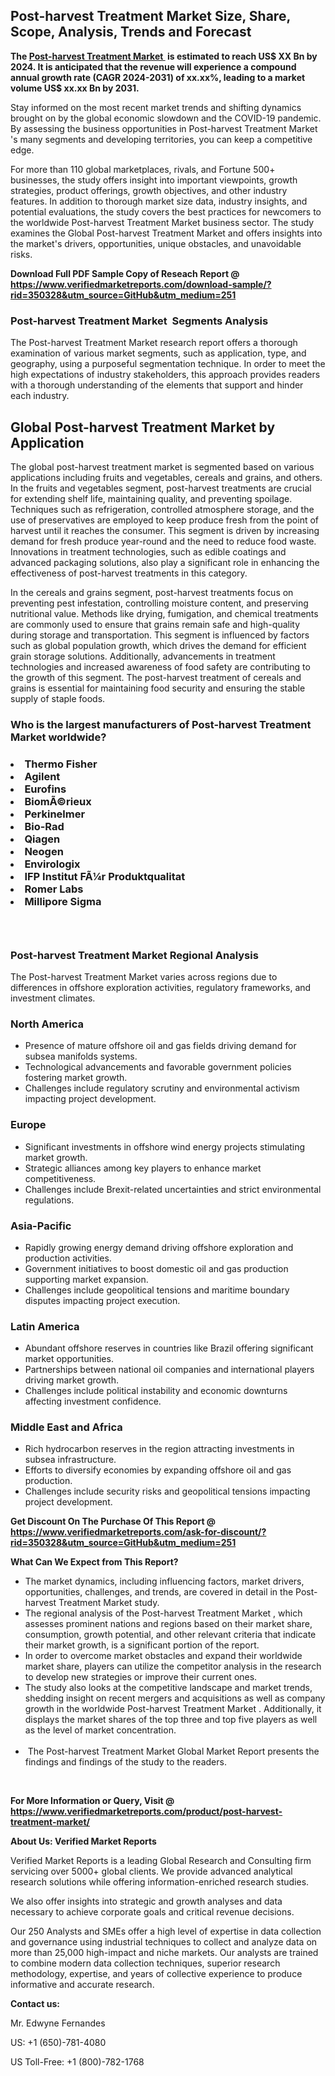 <h2><strong>Post-harvest Treatment Market Size, Share, Scope, Analysis, Trends and Forecast</strong></h2><p><strong>The&nbsp;<a href="https://www.verifiedmarketreports.com/download-sample/?rid=350328&utm_source=GitHub&utm_medium=251" target="_blank">Post-harvest Treatment Market </a>&nbsp;is estimated to reach US$ XX Bn by 2024. It is anticipated that the revenue will experience a compound annual growth rate (CAGR 2024-2031) of xx.xx%, leading to a market volume US$ xx.xx Bn by 2031.</strong></p><p>Stay informed on the most recent market trends and shifting dynamics brought on by the global economic slowdown and the COVID-19 pandemic. By assessing the business opportunities in Post-harvest Treatment Market 's many segments and developing territories, you can keep a competitive edge.</p><p>For more than 110 global marketplaces, rivals, and Fortune 500+ businesses, the study offers insight into important viewpoints, growth strategies, product offerings, growth objectives, and other industry features. In addition to thorough market size data, industry insights, and potential evaluations, the study covers the best practices for newcomers to the worldwide Post-harvest Treatment Market business sector. The study examines the Global Post-harvest Treatment Market and offers insights into the market's drivers, opportunities, unique obstacles, and unavoidable risks.</p><p id="" class=""><strong>Download Full PDF Sample Copy of Reseach Report @ <a href="https://www.verifiedmarketreports.com/download-sample/?rid=350328&utm_source=GitHub&utm_medium=251" target="_blank">https://www.verifiedmarketreports.com/download-sample/?rid=350328&utm_source=GitHub&utm_medium=251</a></strong></p><h3>Post-harvest Treatment Market &nbsp;Segments Analysis</h3><p>The Post-harvest Treatment Market research report offers a thorough examination of various market segments, such as application, type, and geography, using a purposeful segmentation technique. In order to meet the high expectations of industry stakeholders, this approach provides readers with a thorough understanding of the elements that support and hinder each industry.<br /> <h2>Global Post-harvest Treatment Market by Application</h2><p>The global post-harvest treatment market is segmented based on various applications including fruits and vegetables, cereals and grains, and others. In the fruits and vegetables segment, post-harvest treatments are crucial for extending shelf life, maintaining quality, and preventing spoilage. Techniques such as refrigeration, controlled atmosphere storage, and the use of preservatives are employed to keep produce fresh from the point of harvest until it reaches the consumer. This segment is driven by increasing demand for fresh produce year-round and the need to reduce food waste. Innovations in treatment technologies, such as edible coatings and advanced packaging solutions, also play a significant role in enhancing the effectiveness of post-harvest treatments in this category.</p><p>In the cereals and grains segment, post-harvest treatments focus on preventing pest infestation, controlling moisture content, and preserving nutritional value. Methods like drying, fumigation, and chemical treatments are commonly used to ensure that grains remain safe and high-quality during storage and transportation. This segment is influenced by factors such as global population growth, which drives the demand for efficient grain storage solutions. Additionally, advancements in treatment technologies and increased awareness of food safety are contributing to the growth of this segment. The post-harvest treatment of cereals and grains is essential for maintaining food security and ensuring the stable supply of staple foods.</p></p><h3 id="" class="">Who is the largest manufacturers of&nbsp;Post-harvest Treatment Market worldwide?</h3><h3 class=""></Li><Li>Thermo Fisher</Li><Li> Agilent</Li><Li> Eurofins</Li><Li> BiomÃ©rieux</Li><Li> Perkinelmer</Li><Li> Bio-Rad</Li><Li> Qiagen</Li><Li> Neogen</Li><Li> Envirologix</Li><Li> IFP Institut FÃ¼r Produktqualitat</Li><Li> Romer Labs</Li><Li> Millipore Sigma</h3><h3 id="" class="">&nbsp;</h3><h3 id="" class="">Post-harvest Treatment Market Regional Analysis</h3><p id="" class="">The Post-harvest Treatment Market varies across regions due to differences in offshore exploration activities, regulatory frameworks, and investment climates.</p><h3 id="" class="">North America</h3><ul><li>Presence of mature offshore oil and gas fields driving demand for subsea manifolds systems.</li><li>Technological advancements and favorable government policies fostering market growth.</li><li>Challenges include regulatory scrutiny and environmental activism impacting project development.</li></ul><h3 id="" class="">Europe</h3><ul><li>Significant investments in offshore wind energy projects stimulating market growth.</li><li>Strategic alliances among key players to enhance market competitiveness.</li><li>Challenges include Brexit-related uncertainties and strict environmental regulations.</li></ul><h3 id="" class="">Asia-Pacific</h3><ul><li>Rapidly growing energy demand driving offshore exploration and production activities.</li><li>Government initiatives to boost domestic oil and gas production supporting market expansion.</li><li>Challenges include geopolitical tensions and maritime boundary disputes impacting project execution.</li></ul><h3 id="" class="">Latin America</h3><ul><li>Abundant offshore reserves in countries like Brazil offering significant market opportunities.</li><li>Partnerships between national oil companies and international players driving market growth.</li><li>Challenges include political instability and economic downturns affecting investment confidence.</li></ul><h3 id="" class="">Middle East and Africa</h3><ul><li>Rich hydrocarbon reserves in the region attracting investments in subsea infrastructure.</li><li>Efforts to diversify economies by expanding offshore oil and gas production.</li><li>Challenges include security risks and geopolitical tensions impacting project development.</li></ul><p id="" class=""><strong>Get Discount On The Purchase Of This Report @ <a href="https://www.verifiedmarketreports.com/ask-for-discount/?rid=350328&utm_source=GitHub&utm_medium=251" target="_blank">https://www.verifiedmarketreports.com/ask-for-discount/?rid=350328&utm_source=GitHub&utm_medium=251</a></strong></p><p><strong>What Can We Expect from This Report?</strong></p><ul><li>The market dynamics, including influencing factors, market drivers, opportunities, challenges, and trends, are covered in detail in the Post-harvest Treatment Market study.<br /> </li><li>The regional analysis of the Post-harvest Treatment Market , which assesses prominent nations and regions based on their market share, consumption, growth potential, and other relevant criteria that indicate their market growth, is a significant portion of the report.<br /> </li><li>In order to overcome market obstacles and expand their worldwide market share, players can utilize the competitor analysis in the research to develop new strategies or improve their current ones.<br /> </li><li>The study also looks at the competitive landscape and market trends, shedding insight on recent mergers and acquisitions as well as company growth in the worldwide Post-harvest Treatment Market . Additionally, it displays the market shares of the top three and top five players as well as the level of market concentration.<br /><br /></li><li>&nbsp;The Post-harvest Treatment Market Global Market Report presents the findings and findings of the study to the readers.</li></ul><p id="" class="">&nbsp;</p><p id="" class=""><strong>For More Information or Query, Visit @ <a href="https://www.verifiedmarketreports.com/product/post-harvest-treatment-market/" target="_blank">https://www.verifiedmarketreports.com/product/post-harvest-treatment-market/</a></strong></p><p id="" class=""><strong>About Us: Verified Market Reports</strong></p><p id="" class="">Verified Market Reports is a leading Global Research and Consulting firm servicing over 5000+ global clients. We provide advanced analytical research solutions while offering information-enriched research studies.</p><p id="" class="">We also offer insights into strategic and growth analyses and data necessary to achieve corporate goals and critical revenue decisions.</p><p id="" class="">Our 250 Analysts and SMEs offer a high level of expertise in data collection and governance using industrial techniques to collect and analyze data on more than 25,000 high-impact and niche markets. Our analysts are trained to combine modern data collection techniques, superior research methodology, expertise, and years of collective experience to produce informative and accurate research.</p><p id="" class=""><strong>Contact us:</strong></p><p id="" class="">Mr. Edwyne Fernandes</p><p id="" class="">US: +1 (650)-781-4080</p><p id="" class="">US Toll-Free: +1 (800)-782-1768</p>
